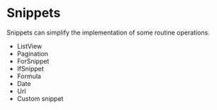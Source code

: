 Snippets
================

Snippets can simplify the implementation of some routine operations.

 * ListView
 * Pagination
 * ForSnippet
 * IfSnippet
 * Formula
 * Date
 * Url
 * Custom snippet
